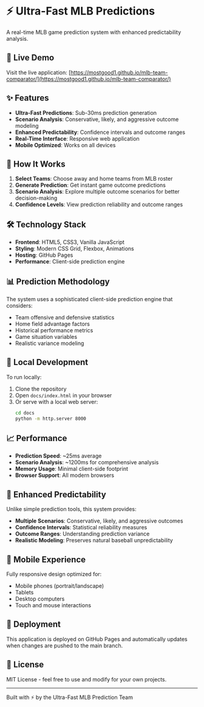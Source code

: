 # ⚡ Ultra-Fast MLB Predictions

A real-time MLB game prediction system with enhanced predictability analysis.

## 🚀 Live Demo

Visit the live application: [https://mostgood1.github.io/mlb-team-comparator/](https://mostgood1.github.io/mlb-team-comparator/)

## ✨ Features

- **Ultra-Fast Predictions**: Sub-30ms prediction generation
- **Scenario Analysis**: Conservative, likely, and aggressive outcome modeling
- **Enhanced Predictability**: Confidence intervals and outcome ranges
- **Real-Time Interface**: Responsive web application
- **Mobile Optimized**: Works on all devices

## 🎯 How It Works

1. **Select Teams**: Choose away and home teams from MLB roster
2. **Generate Prediction**: Get instant game outcome predictions
3. **Scenario Analysis**: Explore multiple outcome scenarios for better decision-making
4. **Confidence Levels**: View prediction reliability and outcome ranges

## 🛠️ Technology Stack

- **Frontend**: HTML5, CSS3, Vanilla JavaScript
- **Styling**: Modern CSS Grid, Flexbox, Animations
- **Hosting**: GitHub Pages
- **Performance**: Client-side prediction engine

## 📊 Prediction Methodology

The system uses a sophisticated client-side prediction engine that considers:

- Team offensive and defensive statistics
- Home field advantage factors
- Historical performance metrics
- Game situation variables
- Realistic variance modeling

## 🔧 Local Development

To run locally:

1. Clone the repository
2. Open `docs/index.html` in your browser
3. Or serve with a local web server:
   ```bash
   cd docs
   python -m http.server 8000
   ```

## 📈 Performance

- **Prediction Speed**: ~25ms average
- **Scenario Analysis**: ~1200ms for comprehensive analysis
- **Memory Usage**: Minimal client-side footprint
- **Browser Support**: All modern browsers

## 🎲 Enhanced Predictability

Unlike simple prediction tools, this system provides:

- **Multiple Scenarios**: Conservative, likely, and aggressive outcomes
- **Confidence Intervals**: Statistical reliability measures
- **Outcome Ranges**: Understanding prediction variance
- **Realistic Modeling**: Preserves natural baseball unpredictability

## 📱 Mobile Experience

Fully responsive design optimized for:
- Mobile phones (portrait/landscape)
- Tablets
- Desktop computers
- Touch and mouse interactions

## 🚀 Deployment

This application is deployed on GitHub Pages and automatically updates when changes are pushed to the main branch.

## 📄 License

MIT License - feel free to use and modify for your own projects.

---

Built with ⚡ by the Ultra-Fast MLB Prediction Team
